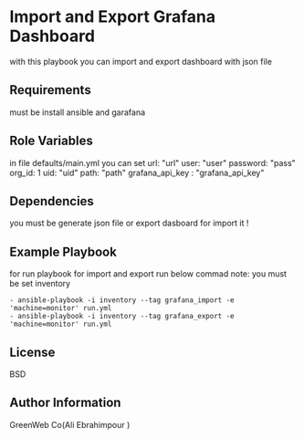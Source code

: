 Import and Export Grafana Dashboard 
=========

with this playbook you can import and export dashboard with json file

Requirements
------------

must be install ansible and garafana

Role Variables
--------------

in file defaults/main.yml you can set 
url: "url"
user: "user"
password: "pass"
org_id: 1
uid: "uid"
path: "path"
grafana_api_key : "grafana_api_key"



Dependencies
------------
you must be generate json file or export dasboard for import it !

Example Playbook
----------------
for run playbook for import and export run below commad 
note: you must be set inventory

    - ansible-playbook -i inventory --tag grafana_import -e 'machine=monitor' run.yml
    - ansible-playbook -i inventory --tag grafana_export -e 'machine=monitor' run.yml

License
-------
BSD

Author Information
------------------
GreenWeb Co(Ali Ebrahimpour )
